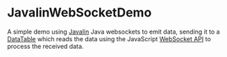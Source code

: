 # JavalinWebSocketDemo
 
A simple demo using [Javalin](https://javalin.io/) Java websockets to emit data, sending it to a [DataTable](https://datatables.net/) which reads the data using the JavaScript [WebSocket API](https://developer.mozilla.org/en-US/docs/Web/API/WebSocket) to process the received data.
